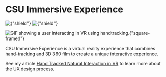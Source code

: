 # CSU Immersive Experience
![{"shield"}](https://img.shields.io/badge/Engine-Unity-red.svg)
![{"shield"}](https://img.shields.io/badge/Platform-HTC%20Vive,%20Oculus%20Rift-blue.svg)

![GIF showing a user interacting in VR using handtracking.{"square-framed"}](/img/article/handtrack/ht_csu.gif)

CSU Immersive Experience is a virtual reality experience that combines hand-tracking and 3D 360 film to create a unique interactive experience.

See my article [Hand Tracked Natural Interaction in VR](/article/hand-tracked-natural-interaction-in-vr/) to learn more about the UX design process.